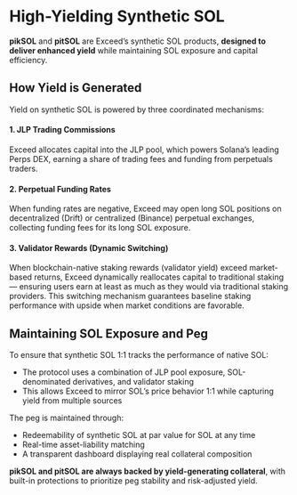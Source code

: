 # High-Yielding Synthetic SOL

**pikSOL** and **pitSOL** are Exceed’s synthetic SOL products, **designed to deliver enhanced yield** while maintaining SOL exposure and capital efficiency.

## How Yield is Generated

Yield on synthetic SOL is powered by three coordinated mechanisms:

#### 1. JLP Trading Commissions

Exceed allocates capital into the JLP pool, which powers Solana’s leading Perps DEX, earning a share of trading fees and funding from perpetuals traders.

#### 2. Perpetual Funding Rates

When funding rates are negative, Exceed may open long SOL positions on decentralized (Drift) or centralized (Binance) perpetual exchanges, collecting funding fees for its long SOL exposure.

#### 3. Validator Rewards (Dynamic Switching)

When blockchain-native staking rewards (validator yield) exceed market-based returns, Exceed dynamically reallocates capital to traditional staking — ensuring users earn at least as much as they would via traditional staking providers. This switching mechanism guarantees baseline staking performance with upside when market conditions are favorable.

## Maintaining SOL Exposure and Peg

To ensure that synthetic SOL 1:1 tracks the performance of native SOL:

* The protocol uses a combination of JLP pool exposure, SOL-denominated derivatives, and validator staking
* This allows Exceed to mirror SOL’s price behavior 1:1 while capturing yield from multiple sources

The peg is maintained through:

* Redeemability of synthetic SOL at par value for SOL at any time
* Real-time asset-liability matching
* A transparent dashboard displaying real collateral composition

**pikSOL and pitSOL are always backed by yield-generating collateral**, with built-in protections to prioritize peg stability and risk-adjusted yield.

